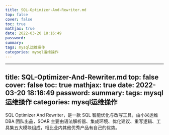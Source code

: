 ```yaml
---
title: SQL-Optimizer-And-Rewriter.md
top: false
cover: false
toc: true
mathjax: true
date: 2022-03-20 18:16:49
password:
summary:
tags: mysql运维操作
categories: mysql运维操作
---
```

---
title: SQL-Optimizer-And-Rewriter.md
top: false
cover: false
toc: true
mathjax: true
date: 2022-03-20 18:16:49
password:
summary:
tags: mysql运维操作
categories: mysql运维操作
---
SQL Optimizer And Rewriter，是一款 SQL 智能优化与改写工具，由小米运维 DBA 团队出品，SOAR 主要由语法解析器、集成环境、优化建议、重写逻辑、工具集五大模块组成，相比业内其他优秀产品有自己的优势。
